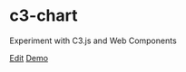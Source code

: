 c3-chart
========

Experiment with C3.js and Web Components

[Edit](https://glitch.com/edit/#!/c3-chart)
[Demo](https://c3-chart.glitch.me/)
